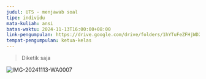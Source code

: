 ```yaml
---
judul: UTS - menjawab soal
tipe: individu
mata-kuliah: ansi
batas-waktu: 2024-11-13T16:00:00+08:00
link-pengumpulan: https://drive.google.com/drive/folders/1hYTuFeZFHjWD2Vk-wVg0XPOAGYzLds9a
tempat-pengumpulan: ketua-kelas
---
```


> Diketik saja

![IMG-20241113-WA0007](https://github.com/user-attachments/assets/dc3b4cea-a0f0-4d36-8070-78c722289e0a)
